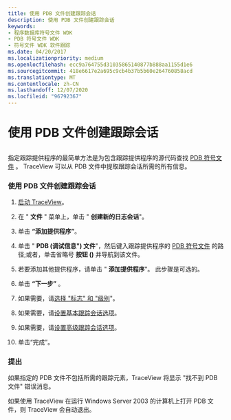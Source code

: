 ```yaml
---
title: 使用 PDB 文件创建跟踪会话
description: 使用 PDB 文件创建跟踪会话
keywords:
- 程序数据库符号文件 WDK
- PDB 符号文件 WDK
- 符号文件 WDK 软件跟踪
ms.date: 04/20/2017
ms.localizationpriority: medium
ms.openlocfilehash: ecc9a764755d31035865140877b888aa1155d1e6
ms.sourcegitcommit: 418e6617e2a695c9cb4b37b5b60e264760858acd
ms.translationtype: MT
ms.contentlocale: zh-CN
ms.lasthandoff: 12/07/2020
ms.locfileid: "96792367"
---
```

# <a name="creating-a-trace-session-with-a-pdb-file"></a>使用 PDB 文件创建跟踪会话


## <span id="ddk_create_a_trace_session_with_a_pdb_file_tools"></span><span id="DDK_CREATE_A_TRACE_SESSION_WITH_A_PDB_FILE_TOOLS"></span>


指定跟踪提供程序的最简单方法是为包含跟踪提供程序的源代码查找 [PDB 符号文件](pdb-symbol-files.md) 。 TraceView 可以从 PDB 文件中提取跟踪会话所需的所有信息。

### <a name="span-idto_create_a_trace_session_with_a_pdb_filespanspan-idto_create_a_trace_session_with_a_pdb_filespanto-create-a-trace-session-with-a-pdb-file"></a><span id="to_create_a_trace_session_with_a_pdb_file"></span><span id="TO_CREATE_A_TRACE_SESSION_WITH_A_PDB_FILE"></span>使用 PDB 文件创建跟踪会话

1.  [启动 TraceView](starting-and-exiting-traceview.md)。

2.  在 " **文件** " 菜单上，单击 " **创建新的日志会话**"。

3.  单击 **“添加提供程序”**。

4.  单击 " **PDB (调试信息") 文件**"，然后键入跟踪提供程序的 [PDB 符号文件](pdb-symbol-files.md) 的路径;或者，单击省略号 **按钮 ()** 并导航到该文件。

5.  若要添加其他提供程序，请单击 " **添加提供程序**"。 此步骤是可选的。

6.  单击 **“下一步”** 。

7.  如果需要，请[选择 "标志" 和 "级别](selecting-flags-and-levels.md)"。

8.  如果需要，请[设置基本跟踪会话选项](setting-basic-trace-session-options.md)。

9.  如果需要，请[设置高级跟踪会话选项](setting-advanced-trace-session-options.md)。

10. 单击“完成”。

### <a name="span-idcommentsspanspan-idcommentsspancomments"></a><span id="comments"></span><span id="COMMENTS"></span>提出

如果指定的 PDB 文件不包括所需的跟踪元素，TraceView 将显示 "找不到 PDB 文件" 错误消息。

如果使用 TraceView 在运行 Windows Server 2003 的计算机上打开 PDB 文件，则 TraceView 会自动退出。

 





